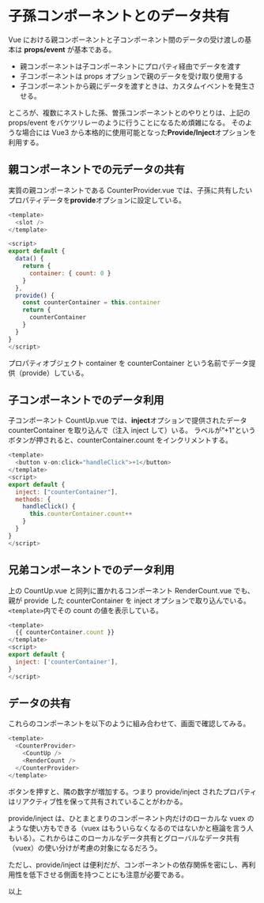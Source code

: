 # 子孫コンポーネントとのデータ共有

Vue における親コンポーネントと子コンポーネント間のデータの受け渡しの基本は **props/event** が基本である。

- 親コンポーネントは子コンポーネントにプロパティ経由でデータを渡す
- 子コンポーネントは props オプションで親のデータを受け取り使用する
- 子コンポーネントから親にデータを渡すときは、カスタムイベントを発生させる。

ところが、複数にネストした孫、曽孫コンポーネントとのやりとりは、上記の props/event をバケツリレーのように行うことになるため煩雑になる。
そのような場合には Vue3 から本格的に使用可能となった**Provide/Inject**オプションを利用する。

## 親コンポーネントでの元データの共有

実質の親コンポーネントである CounterProvider.vue では、子孫に共有したいプロパティデータを**provide**オプションに設定している。

```js
<template>
  <slot />
</template>

<script>
export default {
  data() {
    return {
      container: { count: 0 }
    }
  },
  provide() {
    const counterContainer = this.container
    return {
      counterContainer
    }
  }
}
</script>
```

プロパティオブジェクト container を counterContainer という名前でデータ提供（provide）している。

## 子コンポーネントでのデータ利用

子コンポーネント CountUp.vue では、**inject**オプションで提供されたデータ counterContainer を取り込んで（注入 inject して）いる。
ラベルが”+1"というボタンが押されると、counterContainer.count をインクリメントする。

```js
<template>
  <button v-on:click="handleClick">+1</button>
</template>
<script>
export default {
  inject: ["counterContainer"],
  methods: {
    handleClick() {
      this.counterContainer.count++
    }
  }
}
</script>
```

## 兄弟コンポーネントでのデータ利用

上の CountUp.vue と同列に置かれるコンポーネント RenderCount.vue でも、親が provide した counterContainer を inject オプションで取り込んでいる。`<template>`内でその count の値を表示している。

```js
<template>
  {{ counterContainer.count }}
</template>
<script>
export default {
  inject: ['counterContainer'],
}
</script>
```

## データの共有

これらのコンポーネントを以下のように組み合わせて、画面で確認してみる。

```js
<template>
  <CounterProvider>
    <CountUp />
    <RenderCount />
  </CounterProvider>
</template>
```

ボタンを押すと、隣の数字が増加する。つまり provide/inject されたプロパティはリアクティブ性を保って共有されていることがわかる。

provide/inject は、ひとまとまりのコンポーネント内だけのローカルな vuex のような使い方もできる（vuex はもういらなくなるのではないかと極論を言う人もいる）。これからはこのローカルなデータ共有とグローバルなデータ共有（vuex）の使い分けが考慮の対象になるだろう。

ただし、provide/inject は便利だが、コンポーネントの依存関係を密にし、再利用性を低下させる側面を持つことにも注意が必要である。

以上
